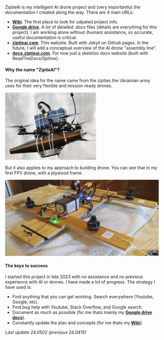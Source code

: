 ZiptieAI is my intelligent AI drone project and (very importantly) the documentation I created along the way. There are 4 main URLs:

- **[Wiki](https://github.com/terrytaylorbonn/auxdrone/wiki)**. The first place to look for udpated project info.
- **[Google drive](https://drive.google.com/drive/folders/1HrzLExPTAL5PIKx_j_y0GJ6_RANR8Tjm)**.  A lot of detailed .docx files (details are everything for this project). I am working alone without (human) assistance, so accurate, useful documentation is critical. 
- **[ziptieai.com](https://ziptieai.com)**. This website. Built with Jekyll on Github pages. In the future, I will add a conceptual overview of the AI drone "assembly line".
- **[docs.ziptieai.com](https://docs.ziptieai.com)**. For now just a skeleton docs website (built with ReadTheDocs/Sphinx). 
  
#### **Why the name "ZiptieAI"?**

The original idea for the name came from the zipties the Ukrainian army uses for their very flexible and mission ready drones.  

![drones](/assets/ziptiedrone2.png) 

But it also applies to my approach to building drone. You can see that in my first FPV drone, with a plywood frame. 

![drones](/assets/ziptiedrone3.png)


#### **The keys to success**

I started this project in late 2023 with no assistance and no previous experience with AI or drones. I have made a lot of progress. The strategy I have used is:
- Find anything that you can get working. Search everywhere (Youtube, Google, etc).  
- Find bug help with Youtube, Stack Overflow, and Google search. 
- Document as much as possible (for me thats mainly my **[Google drive docs](https://drive.google.com/drive/folders/1HrzLExPTAL5PIKx_j_y0GJ6_RANR8Tjm)**).
- Constantly update the plan and concepts (for me thats my **[Wiki](https://github.com/terrytaylorbonn/auxdrone/wiki)**).

*Last update 24.0502 (previous 24.0415)*